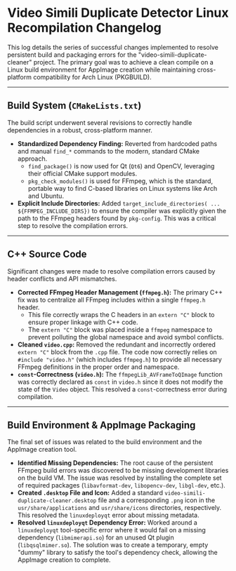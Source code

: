 # Video Simili Duplicate Detector Linux Recompilation Changelog

This log details the series of successful changes implemented to resolve persistent build and packaging errors for the "video-simili-duplicate-cleaner" project. The primary goal was to achieve a clean compile on a Linux build environment for AppImage creation while maintaining cross-platform compatibility for Arch Linux (PKGBUILD).

---

## Build System (`CMakeLists.txt`)

The build script underwent several revisions to correctly handle dependencies in a robust, cross-platform manner.

* **Standardized Dependency Finding:** Reverted from hardcoded paths and manual `find_*` commands to the modern, standard CMake approach.
    * `find_package()` is now used for Qt (`Qt6`) and OpenCV, leveraging their official CMake support modules.
    * `pkg_check_modules()` is used for FFmpeg, which is the standard, portable way to find C-based libraries on Linux systems like Arch and Ubuntu.
* **Explicit Include Directories:** Added `target_include_directories( ... ${FFMPEG_INCLUDE_DIRS})` to ensure the compiler was explicitly given the path to the FFmpeg headers found by `pkg-config`. This was a critical step to resolve the compilation errors.

---

## C++ Source Code

Significant changes were made to resolve compilation errors caused by header conflicts and API mismatches.

* **Corrected FFmpeg Header Management (`ffmpeg.h`):** The primary C++ fix was to centralize all FFmpeg includes within a single `ffmpeg.h` header.
    * This file correctly wraps the C headers in an `extern "C"` block to ensure proper linkage with C++ code.
    * The `extern "C"` block was placed inside a `ffmpeg` namespace to prevent polluting the global namespace and avoid symbol conflicts.
* **Cleaned `video.cpp`:** Removed the redundant and incorrectly ordered `extern "C"` block from the `.cpp` file. The code now correctly relies on `#include "video.h"` (which includes `ffmpeg.h`) to provide all necessary FFmpeg definitions in the proper order and namespace.
* **`const`-Correctness (`video.h`):** The `ffmpegLib_AVFrameToQImage` function was correctly declared as `const` in `video.h` since it does not modify the state of the `Video` object. This resolved a `const`-correctness error during compilation.

---

## Build Environment & AppImage Packaging

The final set of issues was related to the build environment and the AppImage creation tool.

* **Identified Missing Dependencies:** The root cause of the persistent FFmpeg build errors was discovered to be missing development libraries on the build VM. The issue was resolved by installing the complete set of required packages (`libavformat-dev`, `libopencv-dev`, `libgl-dev`, etc.).
* **Created `.desktop` File and Icon:** Added a standard `video-simili-duplicate-cleaner.desktop` file and a corresponding `.png` icon in the `usr/share/applications` and `usr/share/icons` directories, respectively. This resolved the `linuxdeployqt` error about missing metadata.
* **Resolved `linuxdeployqt` Dependency Error:** Worked around a `linuxdeployqt` tool-specific error where it would fail on a missing dependency (`libmimerapi.so`) for an unused Qt plugin (`libqsqlmimer.so`). The solution was to create a temporary, empty "dummy" library to satisfy the tool's dependency check, allowing the AppImage creation to complete.
